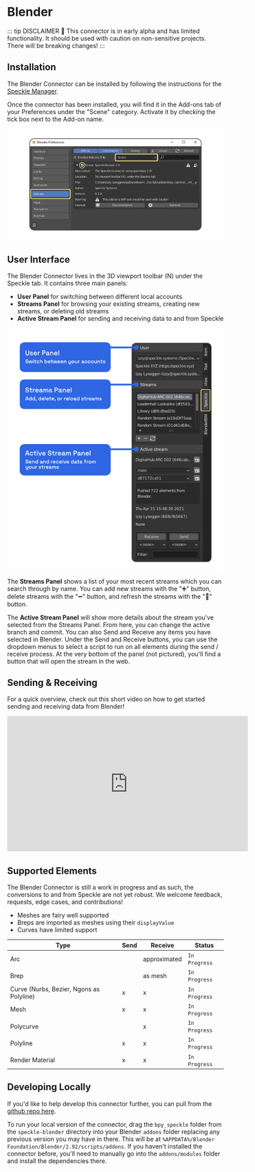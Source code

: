# Blender

::: tip DISCLAIMER 🐉
This connector is in early alpha and has limited functionality.
It should be used with caution on non-sensitive projects.
There will be breaking changes!
:::

## Installation

The Blender Connector can be installed by following the instructions for the [Speckle Manager](/user/manager). 

Once the connector has been installed, you will find it in the Add-ons tab of your Preferences under the "Scene" category. Activate it by checking the tick box next to the Add-on name.

![activating the Blender Connector](./img-blender/enable-addon.png)


## User Interface

The Blender Connector lives in the 3D viewport toolbar (N) under the Speckle tab. It contains three main panels: 

- **User Panel** for switching between different local accounts
- **Streams Panel** for browsing your existing streams, creating new streams, or deleting old streams
- **Active Stream Panel** for sending and receiving data to and from Speckle

![panels overview](./img-blender/sidebar-menu.png)

The **Streams Panel** shows a list of your most recent streams which you can search through by name. You can add new streams with the "➕" button, delete streams with the "➖" button, and refresh the streams with the "🔄" button.

The **Active Stream Panel** will show more details about the stream you've selected from the Streams Panel. From here, you can change the active branch and commit. You can also Send and Receive any items you have selected in Blender. Under the Send and Receive buttons, you can use the dropdown menus to select a script to run on all elements during the send / receive process. At the very bottom of the panel (not pictured), you'll find a button that will open the stream in the web.

## Sending & Receiving

For a quick overview, check out this short video on how to get started sending and receiving data from Blender!

<iframe width="560" height="315" src="https://www.youtube.com/embed/vy-i6lCdMOE" title="YouTube video player" frameborder="0" allow="accelerometer; autoplay; clipboard-write; encrypted-media; gyroscope; picture-in-picture" allowfullscreen></iframe>


## Supported Elements

The Blender Connector is still a work in progress and as such, the conversions to and from Speckle are not yet robust. We welcome feedback, requests, edge cases, and contributions!

- Meshes are fairy well supported
- Breps are imported as meshes using their `displayValue`
- Curves have limited support

| Type                                     | Send | Receive      | Status        |
| ---------------------------------------- | ---- | ------------ | ------------- |
| Arc                                      |      | approximated | `In Progress` |
| Brep                                     |      | as mesh      | `In Progress` |
| Curve (Nurbs, Bezier, Ngons as Polyline) | x    | x            | `In Progress` |
| Mesh                                     | x    | x            | `In Progress` |
| Polycurve                                |      | x            | `In Progress` |
| Polyline                                 | x    | x            | `In Progress` |
| Render Material                          | x    | x            | `In Progress` |


## Developing Locally

If you'd like to help develop this connector further, you can pull from the [github repo here](https://github.com/specklesystems/speckle-blender). 

To run your local version of the connector, drag the `bpy_speckle` folder from the `speckle-blender` directory into your Blender `addons` folder replacing any previous version you may have in there. This will be at `%APPDATA%/Blender Foundation/Blender/2.92/scripts/addons`. If you haven't installed the connector before, you'll need to manually go into the `addons/modules` folder and install the dependencies there. 